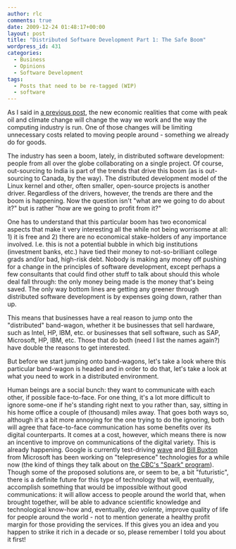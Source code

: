 ```yaml
---
author: rlc
comments: true
date: 2009-12-24 01:48:17+00:00
layout: post
title: "Distributed Software Development Part 1: The Safe Boom"
wordpress_id: 431
categories:
  - Business
  - Opinions
  - Software Development
tags:
  - Posts that need to be re-tagged (WIP)
  - software
---
```


As I said in [a previous post](/blog/2009/12/staring-into-the-depths-of-the-yet-unwritten), the new economic realities that come with peak oil and climate change will change the way we work and the way the computing industry is run. One of those changes will be limiting unnecessary costs related to moving people around - something we already do for goods.

<!--more-->

The industry has seen a boom, lately, in distributed software development: people from all over the globe collaborating on a single project. Of course, out-sourcing to India is part of the trends that drive this boom (as is out-sourcing to Canada, by the way). The distributed development model of the Linux kernel and other, often smaller, open-source projects is another driver. Regardless of the drivers, however, the trends are there and the boom is happening. Now the question isn't "what are we going to do about it?" but is rather "how are we going to profit from it?"

One has to understand that this particular boom has two economical aspects that make it very interesting all the while not being worrisome at all: 1) it is free and 2) there are no economical stake-holders of any importance involved. I.e. this is not a potential bubble in which big institutions (investment banks, etc.) have tied their money to not-so-brilliant college grads and/or bad, high-risk debt. Nobody is making any money off pushing for a change in the principles of software development, except perhaps a few consultants that could find other stuff to talk about should this whole deal fall through: the only money being made is the money that's being saved. The only way bottom lines are getting any greener through distributed software development is by expenses going down, rather than up.

This means that businesses have a real reason to jump onto the "distributed" band-wagon, whether it be businesses that sell hardware, such as Intel, HP, IBM, etc. or businesses that sell software, such as SAP, Microsoft, HP, IBM, etc. Those that do both (need I list the names again?) have double the reasons to get interested.

But before we start jumping onto band-wagons, let's take a look where this particular band-wagon is headed and in order to do that, let's take a look at what you need to work in a distributed environment.

Human beings are a social bunch: they want to communicate with each other, if possible face-to-face. For one thing, it's a lot more difficult to ignore some-one if he's standing right next to you rather than, say, sitting in his home office a couple of (thousand) miles away. That goes both ways so, although it's a bit more annoying for the one trying to do the ignoring, both will agree that face-to-face communication has some benefits over its digital counterparts. It comes at a cost, however, which means there is now an incentive to improve on communications of the digital variety. This is already happening. Google is currently test-driving [wave](http://wave.google.com) and [Bill Buxton](http://www.billbuxton.com) from Microsoft has been working on "telepresence" technologies for a while now (the kind of things they talk about on [the CBC's "Spark" program](http://cbc.ca/spark)). Though some of the proposed solutions are, or seem to be, a bit "futuristic", there is a definite future for this type of technology that will, eventually, accomplish something that would be impossible without good communications: it will allow access to people around the world that, when brought together, will be able to advance scientific knowledge and technological know-how and, eventually, _deo volente_, improve quality of life for people around the world - not to mention generate a healthy profit margin for those providing the services. If this gives you an idea and you happen to strike it rich in a decade or so, please remember I told you about it first!
